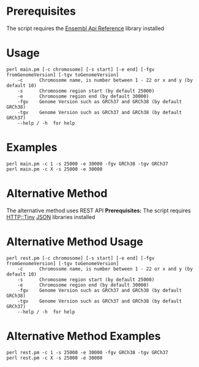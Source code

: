 # Prerequisites 
The script requires the [Ensembl Api Reference](http://rest.ensembl.org/) library installed

# Usage
    perl main.pm [-c chromosome] [-s start] [-e end] [-fgv fromGenomeVersion] [-tgv toGenomeVersion]
        -c  	Chromosome name, is number between 1 - 22 or x and y (by default 10)
        -s  	Chromosome region start (by default 25000)
        -e  	Chromosome region end (by default 30000)
        -fgv  	Genome Version such as GRCh37 and GRCh38 (by default GRCh38)
        -tgv  	Genome Version such as GRCh37 and GRCh38 (by default GRCh37)
        --help / -h  for help
# Examples
    perl main.pm -c 1 -s 25000 -e 30000 -fgv GRCh38 -tgv GRCh37
    perl main.pm -c X -s 25000 -e 30000 


# Alternative Method
The alternative method uses REST API 
**Prerequisites:**  The script requires [HTTP::Tiny](https://metacpan.org/pod/HTTP::Tiny) [JSON](https://metacpan.org/pod/JSON) libraries installed



# Alternative Method Usage 
    perl rest.pm [-c chromosome] [-s start] [-e end] [-fgv fromGenomeVersion] [-tgv toGenomeVersion]
        -c  	Chromosome name, is number between 1 - 22 or x and y (by default 10)
        -s  	Chromosome region start (by default 25000)
        -e  	Chromosome region end (by default 30000)
        -fgv  	Genome Version such as GRCh37 and GRCh38 (by default GRCh38)
        -tgv  	Genome Version such as GRCh37 and GRCh38 (by default GRCh37)
        --help / -h  for help
# Alternative Method  Examples
    perl rest.pm -c 1 -s 25000 -e 30000 -fgv GRCh38 -tgv GRCh37
    perl rest.pm -c X -s 25000 -e 30000 